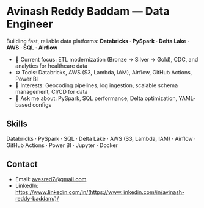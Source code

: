# Avinash Reddy Baddam — Data Engineer


Building fast, reliable data platforms: **Databricks · PySpark · Delta Lake · AWS · SQL · Airflow**


- 🔭 Current focus: ETL modernization (Bronze → Silver → Gold), CDC, and analytics for healthcare data
- ⚙️ Tools: Databricks, AWS (S3, Lambda, IAM), Airflow, GitHub Actions, Power BI
- 🧪 Interests: Geocoding pipelines, log ingestion, scalable schema management, CI/CD for data
- 💬 Ask me about: PySpark, SQL performance, Delta optimization, YAML-based configs



## Skills
Databricks · PySpark · SQL · Delta Lake · AWS (S3, Lambda, IAM) · Airflow · GitHub Actions · Power BI · Jupyter · Docker


## Contact
- Email: avesred7@gmail.com
- LinkedIn: https://www.linkedin.com/in/(https://www.linkedin.com/in/avinash-reddy-baddam/)/
